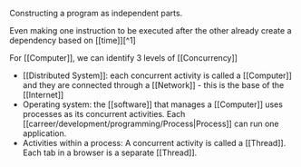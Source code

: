 Constructing a program as independent parts.

Even making one instruction to be executed after the other already create a dependency based on [[time]][^1]

For [[Computer]], we can identify 3 levels of [[Concurrency]]

- [[Distributed System]]: each concurrent activity is called a [[Computer]] and they are connected through a [[Network]] - this is the base of the [[Internet]]
- Operating system: the [[software]] that manages a [[Computer]] uses processes as its concurrent activities. Each [[carreer/development/programming/Process|Process]] can run one application.
- Activities within a process: A concurrent activity is called a [[Thread]]. Each tab in a browser is a separate [[Thread]].
